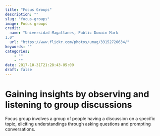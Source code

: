 ```yaml
---
title: "Focus Groups"
description: ""
slug: "focus-groups"
image: Focus groups
credit:
  name: "Universidad Magallanes, Public Domain Mark1.0"
  url: "https://www.flickr.com/photos/umag/33152726634/"
keywords: ""
categories:
    - ""
    - ""
date: 2017-10-31T21:28:43-05:00
draft: false
---
```

# Gaining insights by observing and listening to group discussions

Focus group involves a group of people having a  discussion on a specific topic, eliciting understandings through asking questions and prompting conversations.
